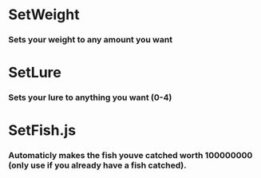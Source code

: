 # SetWeight

### Sets your weight to any amount you want

# SetLure

### Sets your lure to anything you want (0-4)

# SetFish.js

### Automaticly makes the fish youve catched worth 100000000 (only use if you already have a fish catched).

